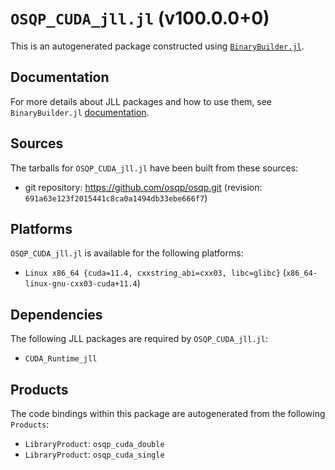 # `OSQP_CUDA_jll.jl` (v100.0.0+0)

This is an autogenerated package constructed using [`BinaryBuilder.jl`](https://github.com/JuliaPackaging/BinaryBuilder.jl).

## Documentation

For more details about JLL packages and how to use them, see `BinaryBuilder.jl` [documentation](https://docs.binarybuilder.org/stable/jll/).

## Sources

The tarballs for `OSQP_CUDA_jll.jl` have been built from these sources:

* git repository: https://github.com/osqp/osqp.git (revision: `691a63e123f2015441c8ca0a1494db33ebe666f7`)

## Platforms

`OSQP_CUDA_jll.jl` is available for the following platforms:

* `Linux x86_64 {cuda=11.4, cxxstring_abi=cxx03, libc=glibc}` (`x86_64-linux-gnu-cxx03-cuda+11.4`)

## Dependencies

The following JLL packages are required by `OSQP_CUDA_jll.jl`:

* `CUDA_Runtime_jll`

## Products

The code bindings within this package are autogenerated from the following `Products`:

* `LibraryProduct`: `osqp_cuda_double`
* `LibraryProduct`: `osqp_cuda_single`
